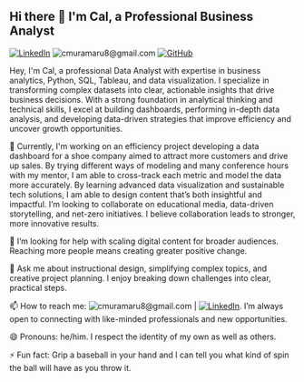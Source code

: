 ## Hi there 👋 I'm Cal, a Professional Business Analyst
 [![LinkedIn](https://img.shields.io/badge/-LinkedIn-blue?style=flat&logo=linkedin&logoColor=white)](https://www.linkedin.com/in/calmuramaru/)
 ![cmuramaru8@gmail.com](https://img.shields.io/badge/-cmuramaru8@gmail.com-red?style=flat&logo=gmail&logoColor=white) [![GitHub](https://img.shields.io/badge/-GitHub-purple?style=flat&logo=github&logoColor=white)](https://github.com/calmuramaru) 
<p align'left'>Hey, I'm Cal, a professional Data Analyst with expertise in business analytics, Python, SQL, Tableau, and data visualization. I specialize in transforming complex datasets into clear, actionable insights that drive business decisions. With a strong foundation in analytical thinking and technical skills, I excel at building dashboards, performing in-depth data analysis, and developing data-driven strategies that improve efficiency and uncover growth opportunities.
 
🔭 Currently, I'm working on an efficiency project developing a data dashboard for a shoe company aimed to attract more customers and drive up sales. By trying different ways of modeling and many conference hours with my mentor, I am able to cross-track each metric and model the data more accurately. By learning advanced data visualization and sustainable tech solutions, I am able to design content that’s both insightful and impactful. I’m looking to collaborate on educational media, data-driven storytelling, and net-zero initiatives. I believe collaboration leads to stronger, more innovative results.

🤔 I’m looking for help with scaling digital content for broader audiences. Reaching more people means creating greater positive change.

💬 Ask me about instructional design, simplifying complex topics, and creative project planning. I enjoy breaking down challenges into clear, practical steps.

📫 How to reach me: ![cmuramaru8@gmail.com](https://img.shields.io/badge/-cmuramaru8@gmail.com-red?style=flat&logo=gmail&logoColor=white) |  [![LinkedIn](https://img.shields.io/badge/-LinkedIn-blue?style=flat&logo=linkedin&logoColor=white)](https://www.linkedin.com/in/calmuramaru/). I’m always open to connecting with like-minded professionals and new opportunities.

😄 Pronouns: he/him. I respect the identity of my own as well as others. 

⚡ Fun fact: Grip a baseball in your hand and I can tell you what kind of spin the ball will have as you throw it. 
